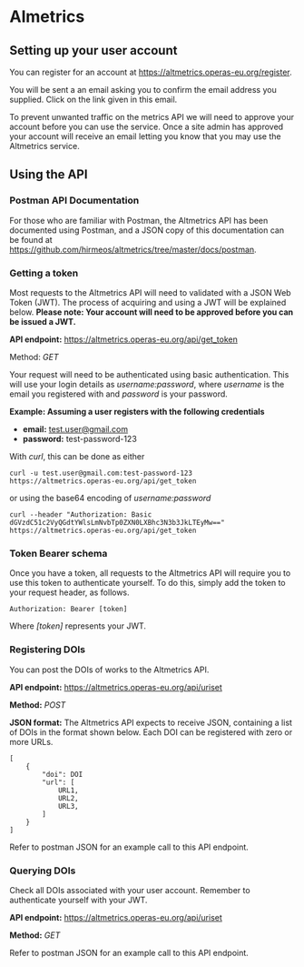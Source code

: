 # Almetrics

## Setting up your user account

You can register for an account at https://altmetrics.operas-eu.org/register.

You will be sent a an email asking you to confirm the email address you supplied. Click on the link given in this email.

To prevent unwanted traffic on the metrics API we will need to approve your account before you can use the service. Once a site admin has approved your account will receive an email letting you know that you may use the Altmetrics service.

## Using the API

### Postman API Documentation

For those who are familiar with Postman, the Altmetrics API has been documented using Postman, and a JSON copy of this documentation can be found at https://github.com/hirmeos/altmetrics/tree/master/docs/postman.

### Getting a token

Most requests to the Altmetrics API will need to validated with a JSON Web Token (JWT). The process of acquiring and using a JWT will be explained below. **Please note: Your account will need to be approved before you can be issued a JWT.**

**API endpoint:** https://altmetrics.operas-eu.org/api/get_token

Method: *GET*

Your request will need to be authenticated using basic authentication. This will use your login details as 
*username:password*, where *username* is the email you registered with and *password* is your password.

**Example: Assuming a user registers with the following credentials**
- **email:** test.user@gmail.com
- **password:** test-password-123

With *curl*, this can be done as either
```
curl -u test.user@gmail.com:test-password-123 https://altmetrics.operas-eu.org/api/get_token
```
or using the base64 encoding of *username:password*
```
curl --header "Authorization: Basic dGVzdC51c2VyQGdtYWlsLmNvbTp0ZXN0LXBhc3N3b3JkLTEyMw==" https://altmetrics.operas-eu.org/api/get_token
```

### Token Bearer schema

Once you have a token, all requests to the Altmetrics API will require you to use this token to authenticate yourself. To do this, simply add the token to your request header, as follows.
```
Authorization: Bearer [token]
```

Where *\[token\]* represents your JWT.

### Registering DOIs

You can post the DOIs of works to the Altmetrics API.

**API endpoint:** https://altmetrics.operas-eu.org/api/uriset

**Method:** *POST*

**JSON format:** The Altmetrics API expects to receive JSON, containing a list of DOIs in the format shown below. Each
 DOI can be registered with zero or more URLs.
```
[
    {
        "doi": DOI
        "url": [
            URL1,
            URL2,
            URL3,
        ]
    }
]
```

Refer to postman JSON for an example call to this API endpoint.

### Querying DOIs

Check all DOIs associated with your user account. Remember to authenticate yourself with your JWT.

**API endpoint:** https://altmetrics.operas-eu.org/api/uriset

**Method:** *GET*

Refer to postman JSON for an example call to this API endpoint.
